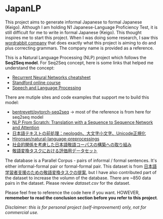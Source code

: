 # JapanLP

This project aims to generate informal Japanese to formal Japanese (Keigo). Although I am holding N1 Japanese-Language Proficiency Test, it is still difficult for me to write in formal Japanese (Keigo). This thought inspires me to start this project. When I was doing some research, I saw this [wordrabbit company](https://wordrabbit.jp/) that does exactly what this project is aiming to do and plus correcting grammars. The company name is provided as a reference. 

This is a Natural Language Processing (NLP) project which follows the **Seq2Seq model**. For Seq2Seq concept, here is some links that helped me understand the concept: 
* [Recurrent Neural Networks cheatsheet](https://stanford.edu/~shervine/teaching/cs-230/cheatsheet-recurrent-neural-networks)
* [Standford online course](https://youtube.com/playlist?list=PLoROMvodv4rMFqRtEuo6SGjY4XbRIVRd4&si=SYTMKNq3x64AwVDN) 
* [Speech and Language Processing](https://web.stanford.edu/~jurafsky/slp3/ed3book.pdf) 

There are mutiple sites and code examples that support me to build this model: 
* [bentrevett/pytorch-seq2seq](https://github.com/bentrevett/pytorch-seq2seq/blob/main/1%20-%20Sequence%20to%20Sequence%20Learning%20with%20Neural%20Networks.ipynb) -> most of the reference is from here for seq2seq model
* [NLP From Scratch: Translation with a Sequence to Sequence Network and Attention](https://pytorch.org/tutorials/intermediate/seq2seq_translation_tutorial.html#loading-data-files)
* [日本語テキストの前処理：neologdn、大文字小文字、Unicode正規化](https://tuttieee.hatenablog.com/entry/ja-nlp-preprocess)
* [Hironsan/natural-language-preprocessings](https://github.com/Hironsan/natural-language-preprocessings/blob/master/preprocessings/ja/cleaning.py)
* [社会的関係を考慮した日本語敬語コーパスの構築への取り組み](https://www.jstage.jst.go.jp/article/pjsai/JSAI2022/0/JSAI2022_2C1GS601/_article/-char/ja/)
* [敬語変換タスクにおける評価用データセット](https://github.com/cl-tohoku/keigo_transfer_task?tab=readme-ov-file)

The database is a Parallel Corpus - pairs of informal / formal sentences. It's either informal-formal pair or formal-formal pair. This dataset is from [日本語学習者支援のための敬語変換タスクの提案](https://github.com/cl-tohoku/keigo_transfer_task?tab=readme-ov-file), but I have also contributed part of the dataset to increase the volumn of the database. There are ~850 data pairs in the dataset. Please review *dataset.csv* for the dataset. 

Please feel free to reference the code here if you want. HOWEVER, **rememeber to read the conclusion section before you refer to this project**.

*Disclaimer: this is for personal project (self-improvement) only, not for commercial use.*  